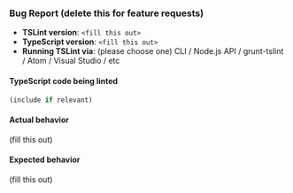 ### Bug Report (delete this for feature requests)

- __TSLint version__: `<fill this out>`
- __TypeScript version__: `<fill this out>`
- __Running TSLint via__: (please choose one) CLI / Node.js API / grunt-tslint / Atom / Visual Studio / etc

#### TypeScript code being linted

```ts
(include if relevant)
```

#### Actual behavior

(fill this out)

#### Expected behavior

(fill this out)


